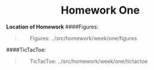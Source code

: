 # <h1 align = "center">Homework One</h1>
**Location of Homework**
####Figures:
> <ol>Figures: ../src/homework/week/one/figures</ol>
####TicTacToe:
><ol>TicTacToe: ../src/homework/week/one/tictactoe</ol>

